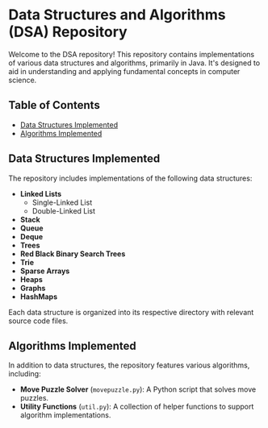 # Data Structures and Algorithms (DSA) Repository

Welcome to the DSA repository! This repository contains implementations of various data structures and algorithms, primarily in Java.
It's designed to aid in understanding and applying fundamental concepts in computer science.

## Table of Contents

- [Data Structures Implemented](#data-structures-implemented)
- [Algorithms Implemented](#algorithms-implemented)

## Data Structures Implemented

The repository includes implementations of the following data structures:

- **Linked Lists**
  - Single-Linked List
  - Double-Linked List
- **Stack**
- **Queue**
- **Deque**
- **Trees**
- **Red Black Binary Search Trees**
- **Trie**
- **Sparse Arrays**
- **Heaps**
- **Graphs**
- **HashMaps**

Each data structure is organized into its respective directory with relevant source code files.

## Algorithms Implemented

In addition to data structures, the repository features various algorithms, including:

- **Move Puzzle Solver** (`movepuzzle.py`): A Python script that solves move puzzles.
- **Utility Functions** (`util.py`): A collection of helper functions to support algorithm implementations.

